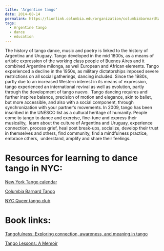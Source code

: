 ```yaml
---
title: 'Argentine tango'
date: 2014-08-14
permalink: https://lionlink.columbia.edu/organization/columbiabarnardtango
tags:
  - Argentine tango
  - dance
  - education
---
```


The history of tango dance, music and poetry is linked to the history of Argentina and Uruguay. Tango developed in the mid 1800s, as a means of artistic expression of the working class people of Buenos Aires and it combined Argentine milonga, as well European and African elements. Tango experienced a decline in the 1950s, as military dictatorships imposed severe restrictions on all social gatherings, dancing included. Since the 1980s, partly due to an increased Western interest in its means of expression, tango experienced an international revival as well as evolution, partly through the development of tango nuevo.  Tango dancing requires and further inspires balance, precision of motion and elegance, akin to ballet, but more accessible, and also with a social component, through synchronization with your partner’s movements. In 2009, tango has been inscribed in the UNESCO list as a cultural heritage of humanity. People come to tango to dance and exercise, fine-tune and express their musicality,  learn about the culture of Argentina and Uruguay, experience connection, process grief, heal post break-ups, socialize, develop their trust in themselves and others, find community, find a mindfulness practice, embrace others,  understand, amplify and share their feelings. 

Resources for learning to dance tango in NYC:
====== 

[New York Tango calendar](https://newyorktango.com/) 

[Columbia Barnard Tango](https://lionlink.columbia.edu/organization/columbiabarnardtango)

[NYC Queer tango club](https://www.facebook.com/groups/nycqueertangoclub/)

Book links:
======
[Tangofulness: Exploring connection, awareness, and meaning in tango](https://bookshop.org/p/books/tangofulness-exploring-connection-awareness-and-meaning-in-tango-dimitris-bronowski/14879228?ean=9798655046313)

[Tango Lessons: A Memoir](https://www.amazon.com/Tango-Lessons-Memoir-Meghan-Flaherty/dp/0544980700)


